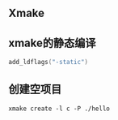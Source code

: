## Xmake

## xmake的静态编译

```lua
add_ldflags("-static")
```

## 创建空项目

```shell
xmake create -l c -P ./hello
```